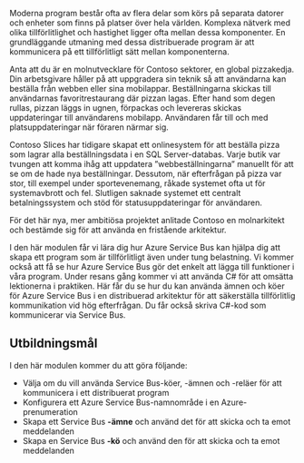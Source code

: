 Moderna program består ofta av flera delar som körs på separata datorer och enheter som finns på platser över hela världen. Komplexa nätverk med olika tillförlitlighet och hastighet ligger ofta mellan dessa komponenter. En grundläggande utmaning med dessa distribuerade program är att kommunicera på ett tillförlitligt sätt mellan komponenterna.

Anta att du är en molnutvecklare för Contoso sektorer, en global pizzakedja. Din arbetsgivare håller på att uppgradera sin teknik så att användarna kan beställa från webben eller sina mobilappar. Beställningarna skickas till användarnas favoritrestaurang där pizzan lagas. Efter hand som degen rullas, pizzan läggs in ugnen, förpackas och levereras skickas uppdateringar till användarens mobilapp. Användaren får till och med platsuppdateringar när föraren närmar sig.

Contoso Slices har tidigare skapat ett onlinesystem för att beställa pizza som lagrar alla beställningsdata i en SQL Server-databas. Varje butik var tvungen att komma ihåg att uppdatera ”webbeställningarna” manuellt för att se om de hade nya beställningar. Dessutom, när efterfrågan på pizza var stor, till exempel under sportevenemang, råkade systemet ofta ut för systemavbrott och fel. Slutligen saknade systemet ett centralt betalningssystem och stöd för statusuppdateringar för användaren.

För det här nya, mer ambitiösa projektet anlitade Contoso en molnarkitekt och bestämde sig för att använda en fristående arkitektur.

I den här modulen får vi lära dig hur Azure Service Bus kan hjälpa dig att skapa ett program som är tillförlitligt även under tung belastning. Vi kommer också att få se hur Azure Service Bus gör det enkelt att lägga till funktioner i våra program. Under resans gång kommer vi att använda C# för att omsätta lektionerna i praktiken. Här får du se hur du kan använda ämnen och köer för Azure Service Bus i en distribuerad arkitektur för att säkerställa tillförlitlig kommunikation vid hög efterfrågan. Du får också skriva C#-kod som kommunicerar via Service Bus.

## <a name="learning-objectives"></a>Utbildningsmål

I den här modulen kommer du att göra följande:

- Välja om du vill använda Service Bus-köer, -ämnen och -reläer för att kommunicera i ett distribuerat program
- Konfigurera ett Azure Service Bus-namnområde i en Azure-prenumeration
- Skapa ett Service Bus **-ämne** och använd det för att skicka och ta emot meddelanden
- Skapa en Service Bus **-kö** och använd den för att skicka och ta emot meddelanden
